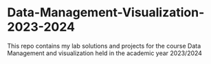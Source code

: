 # Data-Management-Visualization-2023-2024
This repo contains my lab solutions and projects for the course Data Management and visualization held in the academic year 2023/2024
